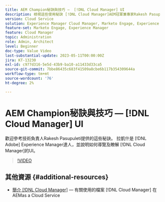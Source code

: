 ```yaml
---
title: AEM Champion秘訣與技巧 —  [!DNL Cloud Manager] UI
description: 檢視這些使用秘訣 [!DNL Cloud Manager]AEM冠軍兼專家Rakesh Pasupuleti提供的UI。
version: Cloud Service
solution: Experience Manager Cloud Manager, Marketo Engage, Experience Manager
feature-set: Marketo Engage, Experience Manager
feature: Cloud Manager
topic: Administration
role: Admin, Architect
level: Beginner
doc-type: Value Video
last-substantial-update: 2023-05-11T00:00:00Z
jira: KT-13230
exl-id: c977d316-5e5d-43b9-ba10-a11433d33ca5
source-git-commit: 7bbe86435c683f41509a8cbe6b117b354309644a
workflow-type: tm+mt
source-wordcount: '76'
ht-degree: 2%

---
```


# AEM Champion秘訣與技巧 —  [!DNL Cloud Manager] UI

歡迎參考技術負責人Rakesh Pasupuleti提供的這些秘訣。 拉凱什是 [!DNL Adobe] Experience Manager達人，並說明如何導覽及瞭解 [!DNL Cloud Manager]的UI。

>[!VIDEO](https://video.tv.adobe.com/v/3419298?quality=12&learn=on)

## 其他資源 {#additional-resources}

* [簡介 [!DNL Cloud Manager]](https://experienceleague.adobe.com/docs/experience-manager-cloud-service/content/onboarding/concepts/cloud-manager-introduction.html)  — 有關使用的檔案 [!DNL Cloud Manager] 在AEMas a Cloud Service
